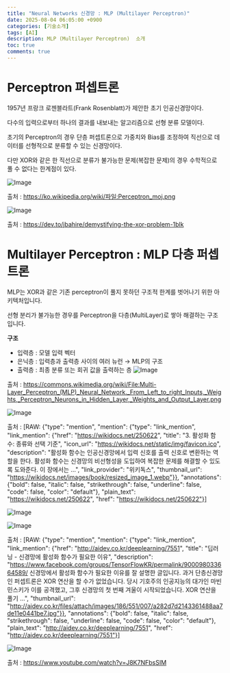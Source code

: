 ```yaml
---
title: "Neural Networks 신경망 : MLP (Multilayer Perceptron)"
date: 2025-08-04 06:05:00 +0900
categories: [기술소개]
tags: [AI]
description: MLP (Multilayer Perceptron)  소개
toc: true
comments: true
---
```


# Perceptron 퍼셉트론

1957년 프랑크 로젠블라트(Frank Rosenblatt)가 제안한 초기 인공신경망이다. 

다수의 입력으로부터 하나의 결과를 내보내는 알고리즘으로 선형 분류 모델이다.

초기의 Perceptron의 경우 단층 퍼셉트론으로 가중치와 Bias를 조정하여 직선으로 데이터를 선형적으로 분류할 수 있는 신경망이다.

다만 XOR와 같은 한 직선으로 분류가 불가능한 문제(복잡한 문제)의 경우 수학적으로 풀 수 없다는 한계점이 있다.  

![Image](https://prod-files-secure.s3.us-west-2.amazonaws.com/e6db513d-ec54-40ff-aa74-2487b0bcfe15/8a23f1f7-7f5b-4dd7-a5c0-2b667ed62360/image.png?X-Amz-Algorithm=AWS4-HMAC-SHA256&X-Amz-Content-Sha256=UNSIGNED-PAYLOAD&X-Amz-Credential=ASIAZI2LB4662AS6TUBB%2F20250804%2Fus-west-2%2Fs3%2Faws4_request&X-Amz-Date=20250804T071425Z&X-Amz-Expires=3600&X-Amz-Security-Token=IQoJb3JpZ2luX2VjEAcaCXVzLXdlc3QtMiJIMEYCIQDCOXoF7fyQnLcYOYFAaG%2FDWS3D4LXlAWsHL3jb4Mw8zQIhAIjIgbeeW6xbIxXxY6qoGk9OLcszbFxeLooy7aociNDRKv8DCEAQABoMNjM3NDIzMTgzODA1IgwBVCqWcL2KyTk%2FZzIq3AO4pu0W%2B6WSHvNKrcdHxYX2yfwoJpspNULCZOtqknqoWSIwrD6pbW9jSZNX2FpQp5DzH3SMmI131s85dS9IiH%2FrXXwJoEkhejjuLE4SRHZsQPP%2BJWrwRFBhjXO0zVlacVmQa12dpCJzMYe20ftAtzhwlapS%2FF4dVhx%2Bs%2B%2Bj%2FHuEf8BYgwInU6YWJCxxUGH9Q7SfHpk4IGMIk5jtvIBQws1o4mcnvlbAWJHK60LX%2BgNqJq4UewsdFgKY3EIa%2FIwW71BTXGfO875S2Q5wX6exDFVda6FDxl3VkafWmdZ%2FYou5Euus2tWP9NreLvfIrFeRvXGS4ZqZByGaHew5LHsG%2FXQMxvCpTFg1Z5ZLlsQcTdSDmhxvLv%2FdqMbhLqiak8DSpBrGhm7VPorpSCWCvNhpdtA8pLdP%2BEWnzvlozfaiogQRUSCrZ%2ByjYnVoRHgQzZrRSi80%2FA6nO7QUAUgSVDHQsvqiuMCPSlJD18q23RChL8b%2BmCLM5FUmMDjjT5Ay74rfC0IC08eZR%2FGzS3vc4guv%2BBCeeO7ijrNQCQ7wnjASpR0Us9%2FbErAOVfD28GeZbzsQCiPx%2FG3535Xe%2FWubjtdxsqLbUrLYVbfEHhVrjT%2BjDeYNMeuLwdcadHR%2BNjqZ5jCztsHEBjqkAQlOzaew7JpCSz4H49YaUCD5alRluaMhxy8U5GDQ3DbGL9oOErG1HYmO8iF4a0i5Uy26KlB65b9TIOMh4f2ldA9lo%2FgW%2Bij%2BQUE3rxctYRSivTCxO15zwcRrQ7uWUjKEfzfehrwRC0iMCWOWvzNHH7jtP4QvrOmZbBmPSF8FMvjOr6wLW98K%2FzqLqEu9yJl1POl5dUxEjRocRpPWYxucybqczUR1&X-Amz-Signature=cad6278e5944f141285c00366fd6e977152e09ab1e9c42b18e0364cfbb4f19a6&X-Amz-SignedHeaders=host&x-amz-checksum-mode=ENABLED&x-id=GetObject)

출처 : https://ko.wikipedia.org/wiki/파일:Perceptron_moj.png

![Image](https://prod-files-secure.s3.us-west-2.amazonaws.com/e6db513d-ec54-40ff-aa74-2487b0bcfe15/2ffaeede-35f4-4628-a3c3-e21b9f48544a/image.png?X-Amz-Algorithm=AWS4-HMAC-SHA256&X-Amz-Content-Sha256=UNSIGNED-PAYLOAD&X-Amz-Credential=ASIAZI2LB4662AS6TUBB%2F20250804%2Fus-west-2%2Fs3%2Faws4_request&X-Amz-Date=20250804T071425Z&X-Amz-Expires=3600&X-Amz-Security-Token=IQoJb3JpZ2luX2VjEAcaCXVzLXdlc3QtMiJIMEYCIQDCOXoF7fyQnLcYOYFAaG%2FDWS3D4LXlAWsHL3jb4Mw8zQIhAIjIgbeeW6xbIxXxY6qoGk9OLcszbFxeLooy7aociNDRKv8DCEAQABoMNjM3NDIzMTgzODA1IgwBVCqWcL2KyTk%2FZzIq3AO4pu0W%2B6WSHvNKrcdHxYX2yfwoJpspNULCZOtqknqoWSIwrD6pbW9jSZNX2FpQp5DzH3SMmI131s85dS9IiH%2FrXXwJoEkhejjuLE4SRHZsQPP%2BJWrwRFBhjXO0zVlacVmQa12dpCJzMYe20ftAtzhwlapS%2FF4dVhx%2Bs%2B%2Bj%2FHuEf8BYgwInU6YWJCxxUGH9Q7SfHpk4IGMIk5jtvIBQws1o4mcnvlbAWJHK60LX%2BgNqJq4UewsdFgKY3EIa%2FIwW71BTXGfO875S2Q5wX6exDFVda6FDxl3VkafWmdZ%2FYou5Euus2tWP9NreLvfIrFeRvXGS4ZqZByGaHew5LHsG%2FXQMxvCpTFg1Z5ZLlsQcTdSDmhxvLv%2FdqMbhLqiak8DSpBrGhm7VPorpSCWCvNhpdtA8pLdP%2BEWnzvlozfaiogQRUSCrZ%2ByjYnVoRHgQzZrRSi80%2FA6nO7QUAUgSVDHQsvqiuMCPSlJD18q23RChL8b%2BmCLM5FUmMDjjT5Ay74rfC0IC08eZR%2FGzS3vc4guv%2BBCeeO7ijrNQCQ7wnjASpR0Us9%2FbErAOVfD28GeZbzsQCiPx%2FG3535Xe%2FWubjtdxsqLbUrLYVbfEHhVrjT%2BjDeYNMeuLwdcadHR%2BNjqZ5jCztsHEBjqkAQlOzaew7JpCSz4H49YaUCD5alRluaMhxy8U5GDQ3DbGL9oOErG1HYmO8iF4a0i5Uy26KlB65b9TIOMh4f2ldA9lo%2FgW%2Bij%2BQUE3rxctYRSivTCxO15zwcRrQ7uWUjKEfzfehrwRC0iMCWOWvzNHH7jtP4QvrOmZbBmPSF8FMvjOr6wLW98K%2FzqLqEu9yJl1POl5dUxEjRocRpPWYxucybqczUR1&X-Amz-Signature=44ceb5a4c8d792047b60e64d8080dc1c04dd376c3f8fd5e3b5d08ca9b3f29ac7&X-Amz-SignedHeaders=host&x-amz-checksum-mode=ENABLED&x-id=GetObject)

출처 : https://dev.to/jbahire/demystifying-the-xor-problem-1blk

# Multilayer Perceptron : MLP 다층 퍼셉트론

MLP는 XOR과 같은 기존 perceptron이 풀지 못하던 구조적 한계를 벗어나기 위한 아키텍처입니다.

선형 분리가 불가능한 경우를 Perceptron을 다층(MultiLayer)로 쌓아 해결하는 구조입니다.

**구조**

- 입력층 : 모델 입력 벡터
- 은닉층 : 입력층과 출력층 사이의 여러 뉴런 → MLP의 구조
- 출력층 : 최종 분류 또는 회귀 값을 출력하는 층
![Image](https://prod-files-secure.s3.us-west-2.amazonaws.com/e6db513d-ec54-40ff-aa74-2487b0bcfe15/580d271f-5f90-449f-be2c-6a1309f0f42a/image.png?X-Amz-Algorithm=AWS4-HMAC-SHA256&X-Amz-Content-Sha256=UNSIGNED-PAYLOAD&X-Amz-Credential=ASIAZI2LB4662AS6TUBB%2F20250804%2Fus-west-2%2Fs3%2Faws4_request&X-Amz-Date=20250804T071425Z&X-Amz-Expires=3600&X-Amz-Security-Token=IQoJb3JpZ2luX2VjEAcaCXVzLXdlc3QtMiJIMEYCIQDCOXoF7fyQnLcYOYFAaG%2FDWS3D4LXlAWsHL3jb4Mw8zQIhAIjIgbeeW6xbIxXxY6qoGk9OLcszbFxeLooy7aociNDRKv8DCEAQABoMNjM3NDIzMTgzODA1IgwBVCqWcL2KyTk%2FZzIq3AO4pu0W%2B6WSHvNKrcdHxYX2yfwoJpspNULCZOtqknqoWSIwrD6pbW9jSZNX2FpQp5DzH3SMmI131s85dS9IiH%2FrXXwJoEkhejjuLE4SRHZsQPP%2BJWrwRFBhjXO0zVlacVmQa12dpCJzMYe20ftAtzhwlapS%2FF4dVhx%2Bs%2B%2Bj%2FHuEf8BYgwInU6YWJCxxUGH9Q7SfHpk4IGMIk5jtvIBQws1o4mcnvlbAWJHK60LX%2BgNqJq4UewsdFgKY3EIa%2FIwW71BTXGfO875S2Q5wX6exDFVda6FDxl3VkafWmdZ%2FYou5Euus2tWP9NreLvfIrFeRvXGS4ZqZByGaHew5LHsG%2FXQMxvCpTFg1Z5ZLlsQcTdSDmhxvLv%2FdqMbhLqiak8DSpBrGhm7VPorpSCWCvNhpdtA8pLdP%2BEWnzvlozfaiogQRUSCrZ%2ByjYnVoRHgQzZrRSi80%2FA6nO7QUAUgSVDHQsvqiuMCPSlJD18q23RChL8b%2BmCLM5FUmMDjjT5Ay74rfC0IC08eZR%2FGzS3vc4guv%2BBCeeO7ijrNQCQ7wnjASpR0Us9%2FbErAOVfD28GeZbzsQCiPx%2FG3535Xe%2FWubjtdxsqLbUrLYVbfEHhVrjT%2BjDeYNMeuLwdcadHR%2BNjqZ5jCztsHEBjqkAQlOzaew7JpCSz4H49YaUCD5alRluaMhxy8U5GDQ3DbGL9oOErG1HYmO8iF4a0i5Uy26KlB65b9TIOMh4f2ldA9lo%2FgW%2Bij%2BQUE3rxctYRSivTCxO15zwcRrQ7uWUjKEfzfehrwRC0iMCWOWvzNHH7jtP4QvrOmZbBmPSF8FMvjOr6wLW98K%2FzqLqEu9yJl1POl5dUxEjRocRpPWYxucybqczUR1&X-Amz-Signature=e104e7c7135b972528b9fbd5aaa4bbfad14a7ebf0c95c125142ece6be58c9b2e&X-Amz-SignedHeaders=host&x-amz-checksum-mode=ENABLED&x-id=GetObject)

출처 : https://commons.wikimedia.org/wiki/File:Multi-Layer_Perceptron_(MLP)_Neural_Network._From_Left_to_right_Inputs,_Weights,_Perceptron_Neurons_in_Hidden_Layer,_Weights_and_Output_Layer.png

![Image](https://prod-files-secure.s3.us-west-2.amazonaws.com/e6db513d-ec54-40ff-aa74-2487b0bcfe15/f80928a6-1073-4ca2-a511-72746a9a5cd0/image.png?X-Amz-Algorithm=AWS4-HMAC-SHA256&X-Amz-Content-Sha256=UNSIGNED-PAYLOAD&X-Amz-Credential=ASIAZI2LB4662AS6TUBB%2F20250804%2Fus-west-2%2Fs3%2Faws4_request&X-Amz-Date=20250804T071425Z&X-Amz-Expires=3600&X-Amz-Security-Token=IQoJb3JpZ2luX2VjEAcaCXVzLXdlc3QtMiJIMEYCIQDCOXoF7fyQnLcYOYFAaG%2FDWS3D4LXlAWsHL3jb4Mw8zQIhAIjIgbeeW6xbIxXxY6qoGk9OLcszbFxeLooy7aociNDRKv8DCEAQABoMNjM3NDIzMTgzODA1IgwBVCqWcL2KyTk%2FZzIq3AO4pu0W%2B6WSHvNKrcdHxYX2yfwoJpspNULCZOtqknqoWSIwrD6pbW9jSZNX2FpQp5DzH3SMmI131s85dS9IiH%2FrXXwJoEkhejjuLE4SRHZsQPP%2BJWrwRFBhjXO0zVlacVmQa12dpCJzMYe20ftAtzhwlapS%2FF4dVhx%2Bs%2B%2Bj%2FHuEf8BYgwInU6YWJCxxUGH9Q7SfHpk4IGMIk5jtvIBQws1o4mcnvlbAWJHK60LX%2BgNqJq4UewsdFgKY3EIa%2FIwW71BTXGfO875S2Q5wX6exDFVda6FDxl3VkafWmdZ%2FYou5Euus2tWP9NreLvfIrFeRvXGS4ZqZByGaHew5LHsG%2FXQMxvCpTFg1Z5ZLlsQcTdSDmhxvLv%2FdqMbhLqiak8DSpBrGhm7VPorpSCWCvNhpdtA8pLdP%2BEWnzvlozfaiogQRUSCrZ%2ByjYnVoRHgQzZrRSi80%2FA6nO7QUAUgSVDHQsvqiuMCPSlJD18q23RChL8b%2BmCLM5FUmMDjjT5Ay74rfC0IC08eZR%2FGzS3vc4guv%2BBCeeO7ijrNQCQ7wnjASpR0Us9%2FbErAOVfD28GeZbzsQCiPx%2FG3535Xe%2FWubjtdxsqLbUrLYVbfEHhVrjT%2BjDeYNMeuLwdcadHR%2BNjqZ5jCztsHEBjqkAQlOzaew7JpCSz4H49YaUCD5alRluaMhxy8U5GDQ3DbGL9oOErG1HYmO8iF4a0i5Uy26KlB65b9TIOMh4f2ldA9lo%2FgW%2Bij%2BQUE3rxctYRSivTCxO15zwcRrQ7uWUjKEfzfehrwRC0iMCWOWvzNHH7jtP4QvrOmZbBmPSF8FMvjOr6wLW98K%2FzqLqEu9yJl1POl5dUxEjRocRpPWYxucybqczUR1&X-Amz-Signature=475e64674f667c5c95460ca2b2d78710ffebe109f6a0e1009fba91a4c161e6ac&X-Amz-SignedHeaders=host&x-amz-checksum-mode=ENABLED&x-id=GetObject)

출처 : [RAW: {"type": "mention", "mention": {"type": "link_mention", "link_mention": {"href": "https://wikidocs.net/250622", "title": "3. 활성화 함수: 종류와 선택 기준", "icon_url": "https://wikidocs.net/static/img/favicon.ico", "description": "활성화 함수는 인공신경망에서 입력 신호를 출력 신호로 변환하는 역할을 한다. 활성화 함수는 신경망의 비선형성을 도입하여 복잡한 문제를 해결할 수 있도록 도와준다. 이 장에서는 …", "link_provider": "위키독스", "thumbnail_url": "https://wikidocs.net/images/book/resized_image_1.webp"}}, "annotations": {"bold": false, "italic": false, "strikethrough": false, "underline": false, "code": false, "color": "default"}, "plain_text": "https://wikidocs.net/250622", "href": "https://wikidocs.net/250622"}]

![Image](https://prod-files-secure.s3.us-west-2.amazonaws.com/e6db513d-ec54-40ff-aa74-2487b0bcfe15/2b73a077-f0e3-410a-b669-1c2dc3d39b72/image.png?X-Amz-Algorithm=AWS4-HMAC-SHA256&X-Amz-Content-Sha256=UNSIGNED-PAYLOAD&X-Amz-Credential=ASIAZI2LB4662AS6TUBB%2F20250804%2Fus-west-2%2Fs3%2Faws4_request&X-Amz-Date=20250804T071425Z&X-Amz-Expires=3600&X-Amz-Security-Token=IQoJb3JpZ2luX2VjEAcaCXVzLXdlc3QtMiJIMEYCIQDCOXoF7fyQnLcYOYFAaG%2FDWS3D4LXlAWsHL3jb4Mw8zQIhAIjIgbeeW6xbIxXxY6qoGk9OLcszbFxeLooy7aociNDRKv8DCEAQABoMNjM3NDIzMTgzODA1IgwBVCqWcL2KyTk%2FZzIq3AO4pu0W%2B6WSHvNKrcdHxYX2yfwoJpspNULCZOtqknqoWSIwrD6pbW9jSZNX2FpQp5DzH3SMmI131s85dS9IiH%2FrXXwJoEkhejjuLE4SRHZsQPP%2BJWrwRFBhjXO0zVlacVmQa12dpCJzMYe20ftAtzhwlapS%2FF4dVhx%2Bs%2B%2Bj%2FHuEf8BYgwInU6YWJCxxUGH9Q7SfHpk4IGMIk5jtvIBQws1o4mcnvlbAWJHK60LX%2BgNqJq4UewsdFgKY3EIa%2FIwW71BTXGfO875S2Q5wX6exDFVda6FDxl3VkafWmdZ%2FYou5Euus2tWP9NreLvfIrFeRvXGS4ZqZByGaHew5LHsG%2FXQMxvCpTFg1Z5ZLlsQcTdSDmhxvLv%2FdqMbhLqiak8DSpBrGhm7VPorpSCWCvNhpdtA8pLdP%2BEWnzvlozfaiogQRUSCrZ%2ByjYnVoRHgQzZrRSi80%2FA6nO7QUAUgSVDHQsvqiuMCPSlJD18q23RChL8b%2BmCLM5FUmMDjjT5Ay74rfC0IC08eZR%2FGzS3vc4guv%2BBCeeO7ijrNQCQ7wnjASpR0Us9%2FbErAOVfD28GeZbzsQCiPx%2FG3535Xe%2FWubjtdxsqLbUrLYVbfEHhVrjT%2BjDeYNMeuLwdcadHR%2BNjqZ5jCztsHEBjqkAQlOzaew7JpCSz4H49YaUCD5alRluaMhxy8U5GDQ3DbGL9oOErG1HYmO8iF4a0i5Uy26KlB65b9TIOMh4f2ldA9lo%2FgW%2Bij%2BQUE3rxctYRSivTCxO15zwcRrQ7uWUjKEfzfehrwRC0iMCWOWvzNHH7jtP4QvrOmZbBmPSF8FMvjOr6wLW98K%2FzqLqEu9yJl1POl5dUxEjRocRpPWYxucybqczUR1&X-Amz-Signature=3ebe8c0fd079389e51358f8182d31dfcf07ba00c2299a8020fbb87339a02eae4&X-Amz-SignedHeaders=host&x-amz-checksum-mode=ENABLED&x-id=GetObject)

![Image](https://prod-files-secure.s3.us-west-2.amazonaws.com/e6db513d-ec54-40ff-aa74-2487b0bcfe15/bf377452-8d53-4500-a7b5-8a50569fee19/image.png?X-Amz-Algorithm=AWS4-HMAC-SHA256&X-Amz-Content-Sha256=UNSIGNED-PAYLOAD&X-Amz-Credential=ASIAZI2LB4662AS6TUBB%2F20250804%2Fus-west-2%2Fs3%2Faws4_request&X-Amz-Date=20250804T071425Z&X-Amz-Expires=3600&X-Amz-Security-Token=IQoJb3JpZ2luX2VjEAcaCXVzLXdlc3QtMiJIMEYCIQDCOXoF7fyQnLcYOYFAaG%2FDWS3D4LXlAWsHL3jb4Mw8zQIhAIjIgbeeW6xbIxXxY6qoGk9OLcszbFxeLooy7aociNDRKv8DCEAQABoMNjM3NDIzMTgzODA1IgwBVCqWcL2KyTk%2FZzIq3AO4pu0W%2B6WSHvNKrcdHxYX2yfwoJpspNULCZOtqknqoWSIwrD6pbW9jSZNX2FpQp5DzH3SMmI131s85dS9IiH%2FrXXwJoEkhejjuLE4SRHZsQPP%2BJWrwRFBhjXO0zVlacVmQa12dpCJzMYe20ftAtzhwlapS%2FF4dVhx%2Bs%2B%2Bj%2FHuEf8BYgwInU6YWJCxxUGH9Q7SfHpk4IGMIk5jtvIBQws1o4mcnvlbAWJHK60LX%2BgNqJq4UewsdFgKY3EIa%2FIwW71BTXGfO875S2Q5wX6exDFVda6FDxl3VkafWmdZ%2FYou5Euus2tWP9NreLvfIrFeRvXGS4ZqZByGaHew5LHsG%2FXQMxvCpTFg1Z5ZLlsQcTdSDmhxvLv%2FdqMbhLqiak8DSpBrGhm7VPorpSCWCvNhpdtA8pLdP%2BEWnzvlozfaiogQRUSCrZ%2ByjYnVoRHgQzZrRSi80%2FA6nO7QUAUgSVDHQsvqiuMCPSlJD18q23RChL8b%2BmCLM5FUmMDjjT5Ay74rfC0IC08eZR%2FGzS3vc4guv%2BBCeeO7ijrNQCQ7wnjASpR0Us9%2FbErAOVfD28GeZbzsQCiPx%2FG3535Xe%2FWubjtdxsqLbUrLYVbfEHhVrjT%2BjDeYNMeuLwdcadHR%2BNjqZ5jCztsHEBjqkAQlOzaew7JpCSz4H49YaUCD5alRluaMhxy8U5GDQ3DbGL9oOErG1HYmO8iF4a0i5Uy26KlB65b9TIOMh4f2ldA9lo%2FgW%2Bij%2BQUE3rxctYRSivTCxO15zwcRrQ7uWUjKEfzfehrwRC0iMCWOWvzNHH7jtP4QvrOmZbBmPSF8FMvjOr6wLW98K%2FzqLqEu9yJl1POl5dUxEjRocRpPWYxucybqczUR1&X-Amz-Signature=37c45f13e62da13734c23f32386c29609453a2930699017457df3fcd4a5f2789&X-Amz-SignedHeaders=host&x-amz-checksum-mode=ENABLED&x-id=GetObject)

출처 : [RAW: {"type": "mention", "mention": {"type": "link_mention", "link_mention": {"href": "http://aidev.co.kr/deeplearning/7551", "title": "딥러닝 - 신경망에 활성화 함수가 필요한 이유", "description": "https://www.facebook.com/groups/TensorFlowKR/permalink/900098033664589/ 신경망에서 활성화 함수가 필요한 이유를 잘 설명한 글입니다. 과거 단층신경망인 퍼셉트론은 XOR 연산을 할 수가 없었습니다. 당시 기호주의 인공지능의 대가인 마빈 민스키가 이를 공격했고, 그후 신경망의 첫 번째 겨울이 시작되었습니다. XOR 연산을 풀기 ...", "thumbnail_url": "http://aidev.co.kr/files/attach/images/186/551/007/a282d7d2143361488aa7de11e0441be7.jpg"}}, "annotations": {"bold": false, "italic": false, "strikethrough": false, "underline": false, "code": false, "color": "default"}, "plain_text": "http://aidev.co.kr/deeplearning/7551", "href": "http://aidev.co.kr/deeplearning/7551"}]

![Image](https://prod-files-secure.s3.us-west-2.amazonaws.com/e6db513d-ec54-40ff-aa74-2487b0bcfe15/3be23704-c3ca-4d01-b7fa-4033a0b32125/image.png?X-Amz-Algorithm=AWS4-HMAC-SHA256&X-Amz-Content-Sha256=UNSIGNED-PAYLOAD&X-Amz-Credential=ASIAZI2LB4662AS6TUBB%2F20250804%2Fus-west-2%2Fs3%2Faws4_request&X-Amz-Date=20250804T071425Z&X-Amz-Expires=3600&X-Amz-Security-Token=IQoJb3JpZ2luX2VjEAcaCXVzLXdlc3QtMiJIMEYCIQDCOXoF7fyQnLcYOYFAaG%2FDWS3D4LXlAWsHL3jb4Mw8zQIhAIjIgbeeW6xbIxXxY6qoGk9OLcszbFxeLooy7aociNDRKv8DCEAQABoMNjM3NDIzMTgzODA1IgwBVCqWcL2KyTk%2FZzIq3AO4pu0W%2B6WSHvNKrcdHxYX2yfwoJpspNULCZOtqknqoWSIwrD6pbW9jSZNX2FpQp5DzH3SMmI131s85dS9IiH%2FrXXwJoEkhejjuLE4SRHZsQPP%2BJWrwRFBhjXO0zVlacVmQa12dpCJzMYe20ftAtzhwlapS%2FF4dVhx%2Bs%2B%2Bj%2FHuEf8BYgwInU6YWJCxxUGH9Q7SfHpk4IGMIk5jtvIBQws1o4mcnvlbAWJHK60LX%2BgNqJq4UewsdFgKY3EIa%2FIwW71BTXGfO875S2Q5wX6exDFVda6FDxl3VkafWmdZ%2FYou5Euus2tWP9NreLvfIrFeRvXGS4ZqZByGaHew5LHsG%2FXQMxvCpTFg1Z5ZLlsQcTdSDmhxvLv%2FdqMbhLqiak8DSpBrGhm7VPorpSCWCvNhpdtA8pLdP%2BEWnzvlozfaiogQRUSCrZ%2ByjYnVoRHgQzZrRSi80%2FA6nO7QUAUgSVDHQsvqiuMCPSlJD18q23RChL8b%2BmCLM5FUmMDjjT5Ay74rfC0IC08eZR%2FGzS3vc4guv%2BBCeeO7ijrNQCQ7wnjASpR0Us9%2FbErAOVfD28GeZbzsQCiPx%2FG3535Xe%2FWubjtdxsqLbUrLYVbfEHhVrjT%2BjDeYNMeuLwdcadHR%2BNjqZ5jCztsHEBjqkAQlOzaew7JpCSz4H49YaUCD5alRluaMhxy8U5GDQ3DbGL9oOErG1HYmO8iF4a0i5Uy26KlB65b9TIOMh4f2ldA9lo%2FgW%2Bij%2BQUE3rxctYRSivTCxO15zwcRrQ7uWUjKEfzfehrwRC0iMCWOWvzNHH7jtP4QvrOmZbBmPSF8FMvjOr6wLW98K%2FzqLqEu9yJl1POl5dUxEjRocRpPWYxucybqczUR1&X-Amz-Signature=dc3615d96fa9c77d881748593c9f6001d125f10325e90012170a1aaea9c1be68&X-Amz-SignedHeaders=host&x-amz-checksum-mode=ENABLED&x-id=GetObject)

출처 : https://www.youtube.com/watch?v=J8K7NFbsSIM


